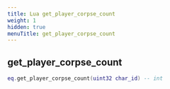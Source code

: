 ```yaml
---
title: Lua get_player_corpse_count
weight: 1
hidden: true
menuTitle: get_player_corpse_count
---
```

## get_player_corpse_count
```lua
eq.get_player_corpse_count(uint32 char_id) -- int
```